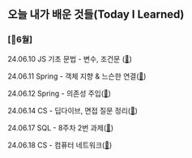 ## 오늘 내가 배운 것들(Today I Learned)


### [💛6월] 

24.06.10 JS 기초 문법 - 변수, 조건문 ([🌼](https://github.com/trueS2/true-til/blob/main/Jun/2024-06-11.md))

24.06.11 Spring - 객체 지향 & 느슨한 연결([🌼](https://github.com/trueS2/true-til/blob/main/Jun/2024-06-11.md))


24.06.12 Spring - 의존성 주입([🌼](https://github.com/trueS2/true-til/blob/main/Jun/2024-06-12.md))

24.06.14 CS - 딥다이브, 면접 질문 정리([🌼](https://github.com/trueS2/true-til/blob/main/Jun/2024-06-14.md))

24.06.17 SQL - 8주차 2번 과제([🌼](https://github.com/trueS2/true-til/blob/main/Jun/2024-06-17.md))

24.06.18 CS - 컴퓨터 네트워크([🌼](https://github.com/trueS2/true-til/blob/main/Jun/2024-06-18.md))